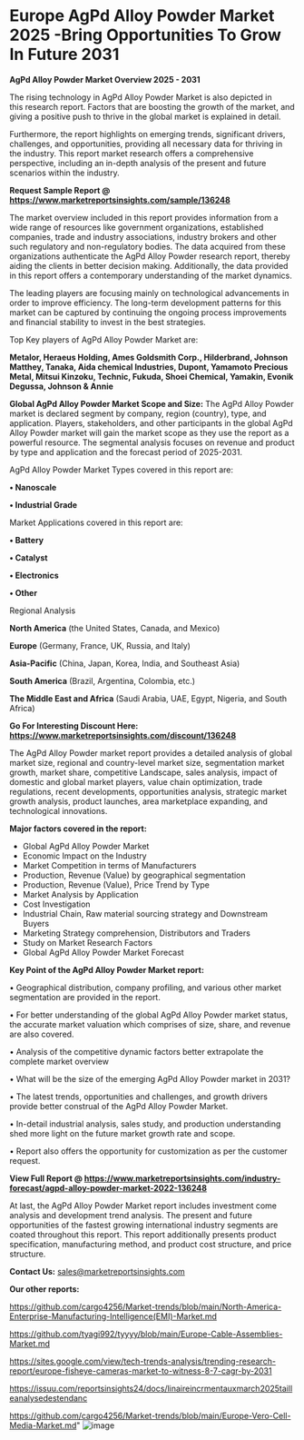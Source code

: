 # Europe AgPd Alloy Powder Market 2025 -Bring Opportunities To Grow In Future 2031

<Strong> AgPd Alloy Powder Market Overview 2025 - 2031</strong>

The rising technology in AgPd Alloy Powder Market is also depicted in this research report. Factors that are boosting the growth of the market, and giving a positive push to thrive in the global market is explained in detail.

Furthermore, the report highlights on emerging trends, significant drivers, challenges, and opportunities, providing all necessary data for thriving in the industry. This report market research offers a comprehensive perspective, including an in-depth analysis of the present and future scenarios within the industry.

<strong>Request Sample Report @ <a href=https://www.marketreportsinsights.com/sample/136248>https://www.marketreportsinsights.com/sample/136248</a></strong>

The market overview included in this report provides information from a wide range of resources like government organizations, established companies, trade and industry associations, industry brokers and other such regulatory and non-regulatory bodies. The data acquired from these organizations authenticate the AgPd Alloy Powder research report, thereby aiding the clients in better decision making. Additionally, the data provided in this report offers a contemporary understanding of the market dynamics.

The leading players are focusing mainly on technological advancements in order to improve efficiency. The long-term development patterns for this market can be captured by continuing the ongoing process improvements and financial stability to invest in the best strategies.

Top Key players of AgPd Alloy Powder Market are:

<strong>Metalor, Heraeus Holding, Ames Goldsmith Corp., Hilderbrand, Johnson Matthey, Tanaka, Aida chemical Industries, Dupont, Yamamoto Precious Metal, Mitsui Kinzoku, Technic, Fukuda, Shoei Chemical, Yamakin, Evonik Degussa, Johnson & Annie</strong>

<strong><b>Global AgPd Alloy Powder Market Scope and Size:</b></strong>
The AgPd Alloy Powder market is declared segment by company, region (country), type, and application. Players, stakeholders, and other participants in the global AgPd Alloy Powder market will gain the market scope as they use the report as a powerful resource. The segmental analysis focuses on revenue and product by type and application and the forecast period of 2025-2031.

AgPd Alloy Powder Market Types covered in this report are:

<strong>• Nanoscale

• Industrial Grade</strong>

Market Applications covered in this report are:

<strong>• Battery

• Catalyst

• Electronics

• Other</strong> 

Regional Analysis

<strong>North America</strong> (the United States, Canada, and Mexico)

<strong>Europe</strong> (Germany, France, UK, Russia, and Italy)

<strong>Asia-Pacific</strong> (China, Japan, Korea, India, and Southeast Asia)

<strong>South America</strong> (Brazil, Argentina, Colombia, etc.)

<strong>The Middle East and Africa</strong> (Saudi Arabia, UAE, Egypt, Nigeria, and South Africa)

<strong>Go For Interesting Discount Here: <a href=https://www.marketreportsinsights.com/discount/136248>https://www.marketreportsinsights.com/discount/136248</a></strong>

The AgPd Alloy Powder market report provides a detailed analysis of global market size, regional and country-level market size, segmentation market growth, market share, competitive Landscape, sales analysis, impact of domestic and global market players, value chain optimization, trade regulations, recent developments, opportunities analysis, strategic market growth analysis, product launches, area marketplace expanding, and technological innovations.

<strong><b>Major factors covered in the report:</b></strong>
<ul>
  <li>Global AgPd Alloy Powder Market </li>
  <li>Economic Impact on the Industry</li>
  <li>Market Competition in terms of Manufacturers</li>
  <li>Production, Revenue (Value) by geographical segmentation</li>
  <li>Production, Revenue (Value), Price Trend by Type</li>
  <li>Market Analysis by Application</li>
  <li>Cost Investigation</li>
  <li>Industrial Chain, Raw material sourcing strategy and Downstream Buyers</li>
  <li>Marketing Strategy comprehension, Distributors and Traders</li>
  <li>Study on Market Research Factors</li>
  <li>Global AgPd Alloy Powder Market Forecast</li>
</ul>

<strong><b>Key Point of the AgPd Alloy Powder Market report:</b></strong>

• Geographical distribution, company profiling, and various other market segmentation are provided in the report.

• For better understanding of the global AgPd Alloy Powder market status, the accurate market valuation which comprises of size, share, and revenue are also covered.

• Analysis of the competitive dynamic factors better extrapolate the complete market overview

• What will be the size of the emerging AgPd Alloy Powder market in 2031?

• The latest trends, opportunities and challenges, and growth drivers provide better construal of the AgPd Alloy Powder Market.

• In-detail industrial analysis, sales study, and production understanding shed more light on the future market growth rate and scope.

• Report also offers the opportunity for customization as per the customer request.

<strong><b>View Full Report @ <a href=https://www.marketreportsinsights.com/industry-forecast/agpd-alloy-powder-market-2022-136248>https://www.marketreportsinsights.com/industry-forecast/agpd-alloy-powder-market-2022-136248</a></b></strong>


At last, the AgPd Alloy Powder Market report includes investment come analysis and development trend analysis. The present and future opportunities of the fastest growing international industry segments are coated throughout this report. This report additionally presents product specification, manufacturing method, and product cost structure, and price structure.

<strong>Contact Us:</strong>
sales@marketreportsinsights.com

<strong>Our other reports:</strong>

<a href=https://github.com/cargo4256/Market-trends/blob/main/North-America-Enterprise-Manufacturing-Intelligence(EMI)-Market.md>https://github.com/cargo4256/Market-trends/blob/main/North-America-Enterprise-Manufacturing-Intelligence(EMI)-Market.md</a>

<a href=https://github.com/tyagi992/tyyyy/blob/main/Europe-Cable-Assemblies-Market.md>https://github.com/tyagi992/tyyyy/blob/main/Europe-Cable-Assemblies-Market.md</a>

<a href=https://sites.google.com/view/tech-trends-analysis/trending-research-report/europe-fisheye-cameras-market-to-witness-8-7-cagr-by-2031>https://sites.google.com/view/tech-trends-analysis/trending-research-report/europe-fisheye-cameras-market-to-witness-8-7-cagr-by-2031</a>

<a href=https://issuu.com/reportsinsights24/docs/linaireincrmentauxmarch2025tailleanalysedestendanc>https://issuu.com/reportsinsights24/docs/linaireincrmentauxmarch2025tailleanalysedestendanc</a>

<a href=https://github.com/cargo4256/Market-trends/blob/main/Europe-Vero-Cell-Media-Market.md>https://github.com/cargo4256/Market-trends/blob/main/Europe-Vero-Cell-Media-Market.md</a>"
![image](https://github.com/user-attachments/assets/09fbc436-c065-45e4-a1da-17858933c573)
